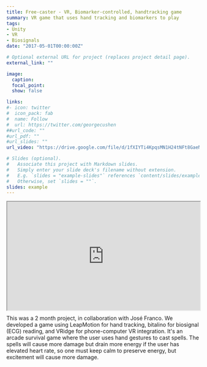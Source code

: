 ```yaml
---
title: Free-caster - VR, Biomarker-controlled, handtracking game
summary: VR game that uses hand tracking and biomarkers to play
tags:
- Unity
- VR
- Biosignals
date: "2017-05-01T00:00:00Z"

# Optional external URL for project (replaces project detail page).
external_link: ""

image:
  caption:
  focal_point:
  show: false

links:
#- icon: twitter
#  icon_pack: fab
#  name: Follow
#  url: https://twitter.com/georgecushen
##url_code: ""
#url_pdf: ""
#url_slides: ""
url_video: "https://drive.google.com/file/d/1fXIYTi4KpqsMN1H24tNFt8GaeNPanmIq/view"

# Slides (optional).
#   Associate this project with Markdown slides.
#   Simply enter your slide deck's filename without extension.
#   E.g. `slides = "example-slides"` references `content/slides/example-slides.md`.
#   Otherwise, set `slides = ""`.
slides: example
---
```

<div style="width: 100%; position: relative; padding-bottom: 56.25%;">
<iframe src="https://drive.google.com/file/d/1OmWsPalO50C2Jyc5dFUoDzW7FXDdfAq-/preview" width="100%" height="100%" style="position: absolute; top: 0; left: 0;"></iframe>
</div>

This was a 2 month project, in collaboration with José Franco. We developed a game using LeapMotion for hand tracking,
bitalino for biosignal (ECG) reading, and VRidge for phone-computer VR integration.
It's an arcade survival game where the user uses hand gestures to cast spells. The spells will cause more damage but drain
more energy if the user has elevated heart rate, so one must keep calm to preserve energy, but excitement will cause more damage.
